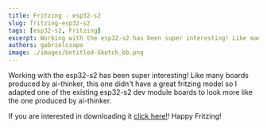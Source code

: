```yaml
---
title: Fritzing - esp32-s2
slug: fritzing-esp32-s2
tags: [esp32-s2, Fritzing]
excerpt: Working with the esp32-s2 has been super interesting! Like many boards produced by ai-thinker, this one didn't have a great fritzing model so I adapted one of the existing esp32-s2 dev module boards to look more like the one produced by ai-thinker.
authors: gabrielcsapo
image: ./images/Untitled-Sketch_bb.png
---
```


Working with the esp32-s2 has been super interesting! Like many boards produced by ai-thinker, this one didn't have a great fritzing model so I adapted one of the existing esp32-s2 dev module boards to look more like the one produced by ai-thinker.

<!-- truncate -->

If you are interested in downloading it [click here!](../files/fritzing-parts/ESP32-S2-DevKit.fzpz)! Happy Fritzing!
